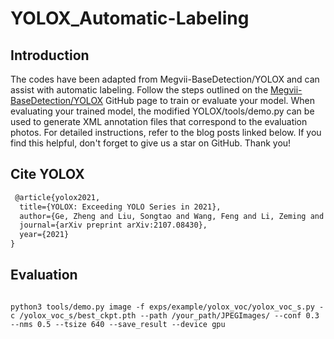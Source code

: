 # YOLOX_Automatic-Labeling
## Introduction
The codes have been adapted from Megvii-BaseDetection/YOLOX and can assist with automatic labeling. Follow the steps outlined on the [Megvii-BaseDetection/YOLOX](https://github.com/Megvii-BaseDetection/YOLOX) GitHub page to train or evaluate your model. When evaluating your trained model, the modified YOLOX/tools/demo.py can be used to generate XML annotation files that correspond to the evaluation photos. For detailed instructions, refer to the blog posts linked below. If you find this helpful, don't forget to give us a star on GitHub.  Thank you!

## Cite YOLOX 
```latex
 @article{yolox2021,
  title={YOLOX: Exceeding YOLO Series in 2021},
  author={Ge, Zheng and Liu, Songtao and Wang, Feng and Li, Zeming and Sun, Jian},
  journal={arXiv preprint arXiv:2107.08430},
  year={2021}
}
```


## Evaluation
```shell

python3 tools/demo.py image -f exps/example/yolox_voc/yolox_voc_s.py -c /yolox_voc_s/best_ckpt.pth --path /your_path/JPEGImages/ --conf 0.3 --nms 0.5 --tsize 640 --save_result --device gpu

```





